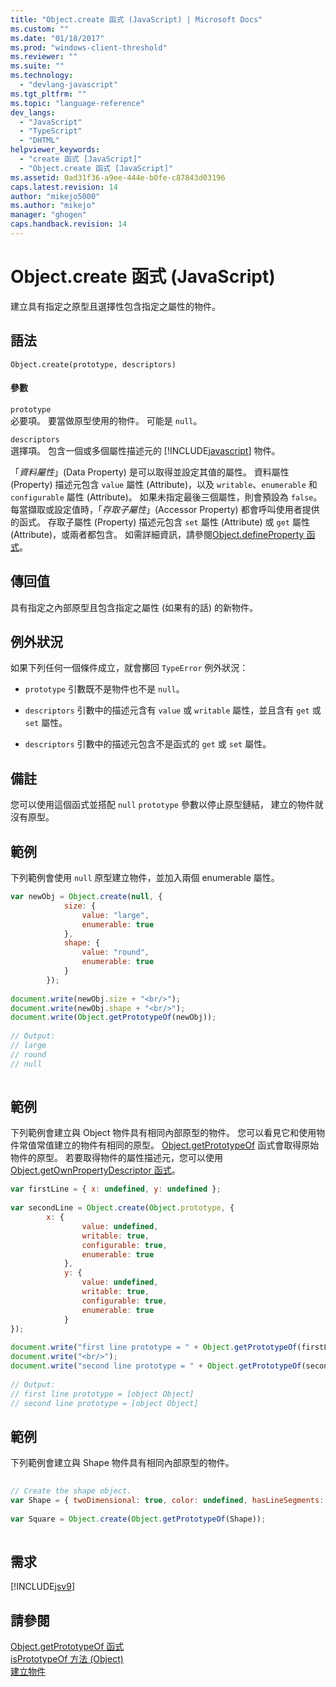 ```yaml
---
title: "Object.create 函式 (JavaScript) | Microsoft Docs"
ms.custom: ""
ms.date: "01/18/2017"
ms.prod: "windows-client-threshold"
ms.reviewer: ""
ms.suite: ""
ms.technology: 
  - "devlang-javascript"
ms.tgt_pltfrm: ""
ms.topic: "language-reference"
dev_langs: 
  - "JavaScript"
  - "TypeScript"
  - "DHTML"
helpviewer_keywords: 
  - "create 函式 [JavaScript]"
  - "Object.create 函式 [JavaScript]"
ms.assetid: 0ad31f36-a9ee-444e-b0fe-c87843d03196
caps.latest.revision: 14
author: "mikejo5000"
ms.author: "mikejo"
manager: "ghogen"
caps.handback.revision: 14
---
```

# Object.create 函式 (JavaScript)
建立具有指定之原型且選擇性包含指定之屬性的物件。  
  
## 語法  
  
```  
Object.create(prototype, descriptors)  
```  
  
#### 參數  
 `prototype`  
 必要項。  要當做原型使用的物件。  可能是 `null`。  
  
 `descriptors`  
 選擇項。  包含一個或多個屬性描述元的 [!INCLUDE[javascript](../../javascript/includes/javascript-md.md)] 物件。  
  
 「*資料屬性*」\(Data Property\) 是可以取得並設定其值的屬性。  資料屬性 \(Property\) 描述元包含 `value` 屬性 \(Attribute\)，以及 `writable`、`enumerable` 和 `configurable` 屬性 \(Attribute\)。  如果未指定最後三個屬性，則會預設為 `false`。  每當擷取或設定值時，「*存取子屬性*」\(Accessor Property\) 都會呼叫使用者提供的函式。  存取子屬性 \(Property\) 描述元包含 `set` 屬性 \(Attribute\) 或 `get` 屬性 \(Attribute\)，或兩者都包含。  如需詳細資訊，請參閱[Object.defineProperty 函式](../../javascript/reference/object-defineproperty-function-javascript.md)。  
  
## 傳回值  
 具有指定之內部原型且包含指定之屬性 \(如果有的話\) 的新物件。  
  
## 例外狀況  
 如果下列任何一個條件成立，就會擲回 `TypeError` 例外狀況：  
  
-   `prototype` 引數既不是物件也不是 `null`。  
  
-   `descriptors` 引數中的描述元含有 `value` 或 `writable` 屬性，並且含有 `get` 或 `set` 屬性。  
  
-   `descriptors` 引數中的描述元包含不是函式的 `get` 或 `set` 屬性。  
  
## 備註  
 您可以使用這個函式並搭配 `null` `prototype` 參數以停止原型鏈結，  建立的物件就沒有原型。  
  
## 範例  
 下列範例會使用 `null` 原型建立物件，並加入兩個 enumerable 屬性。  
  
```javascript  
var newObj = Object.create(null, {  
            size: {  
                value: "large",  
                enumerable: true  
            },  
            shape: {  
                value: "round",  
                enumerable: true  
            }  
        });  
  
document.write(newObj.size + "<br/>");  
document.write(newObj.shape + "<br/>");  
document.write(Object.getPrototypeOf(newObj));  
  
// Output:  
// large  
// round  
// null  
  
```  
  
## 範例  
 下列範例會建立與 Object 物件具有相同內部原型的物件。  您可以看見它和使用物件常值常值建立的物件有相同的原型。  [Object.getPrototypeOf](../../javascript/reference/object-getprototypeof-function-javascript.md) 函式會取得原始物件的原型。  若要取得物件的屬性描述元，您可以使用 [Object.getOwnPropertyDescriptor 函式](../../javascript/reference/object-getownpropertydescriptor-function-javascript.md)。  
  
```javascript  
var firstLine = { x: undefined, y: undefined };  
  
var secondLine = Object.create(Object.prototype, {  
        x: {  
                value: undefined,   
                writable: true,   
                configurable: true,   
                enumerable: true  
            },  
            y: {  
                value: undefined,   
                writable: true,   
                configurable: true,   
                enumerable: true  
            }  
});  
  
document.write("first line prototype = " + Object.getPrototypeOf(firstLine));  
document.write("<br/>");  
document.write("second line prototype = " + Object.getPrototypeOf(secondLine));  
  
// Output:  
// first line prototype = [object Object]  
// second line prototype = [object Object]  
```  
  
## 範例  
 下列範例會建立與 Shape 物件具有相同內部原型的物件。  
  
```javascript  
  
// Create the shape object.  
var Shape = { twoDimensional: true, color: undefined, hasLineSegments: undefined };  
  
var Square = Object.create(Object.getPrototypeOf(Shape));  
  
```  
  
## 需求  
 [!INCLUDE[jsv9](../../javascript/includes/jsv9-md.md)]  
  
## 請參閱  
 [Object.getPrototypeOf 函式](../../javascript/reference/object-getprototypeof-function-javascript.md)   
 [isPrototypeOf 方法 \(Object\)](../../javascript/reference/isprototypeof-method-object-javascript.md)   
 [建立物件](../../javascript/creating-objects-javascript.md)